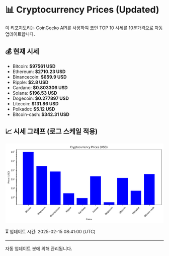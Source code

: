 
# 📊 Cryptocurrency Prices (Updated)

이 리포지토리는 CoinGecko API를 사용하여 코인 TOP 10 시세를 10분가격으로 자동 업데이트합니다.

## 💰 현재 시세
- Bitcoin: **$97561 USD**
- Ethereum: **$2710.23 USD**
- Binancecoin: **$659.9 USD**
- Ripple: **$2.8 USD**
- Cardano: **$0.803306 USD**
- Solana: **$196.53 USD**
- Dogecoin: **$0.277897 USD**
- Litecoin: **$131.86 USD**
- Polkadot: **$5.12 USD**
- Bitcoin-cash: **$342.31 USD**

## 📈 시세 그래프 (로그 스케일 적용)
![Crypto Prices](crypto_prices.png)

⏳ 업데이트 시간: 2025-02-15 08:41:00 (UTC)

---
자동 업데이트 봇에 의해 관리됩니다.
